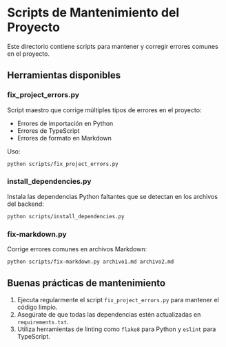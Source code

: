 # Scripts de Mantenimiento del Proyecto

Este directorio contiene scripts para mantener y corregir errores comunes en el proyecto.

## Herramientas disponibles

### fix_project_errors.py

Script maestro que corrige múltiples tipos de errores en el proyecto:

- Errores de importación en Python
- Errores de TypeScript
- Errores de formato en Markdown

Uso:

```bash
python scripts/fix_project_errors.py
```

### install_dependencies.py

Instala las dependencias Python faltantes que se detectan en los archivos del backend:

```bash
python scripts/install_dependencies.py
```

### fix-markdown.py

Corrige errores comunes en archivos Markdown:

```bash
python scripts/fix-markdown.py archivo1.md archivo2.md
```

## Buenas prácticas de mantenimiento

1. Ejecuta regularmente el script `fix_project_errors.py` para mantener el código limpio.
2. Asegúrate de que todas las dependencias estén actualizadas en `requirements.txt`.
3. Utiliza herramientas de linting como `flake8` para Python y `eslint` para TypeScript.
